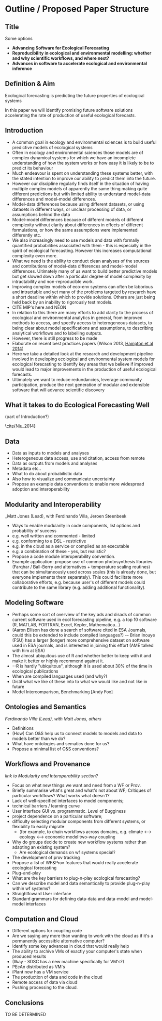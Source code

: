 # Outline / Proposed Paper Structure

## Title

Some options

* **Advancing Software for Ecological Forecasting**
* **Reproducibility in ecological and environmental modelling: whether and why scientific workflows, and where next?**
* **Advances in software to accelerate ecological and environmental inference**

## Definition & Aim

Ecological forecasting is predicting the future properties of ecological systems    

In this paper we will identify promising future software solutions accelerating the rate of production of useful ecological forecasts.

## Introduction

* A common goal in ecology and environmental sciences is to build useful predictive models of ecological systems
* Often in ecology and environmental sciences those models are of complex dynamical systems for which we have an incomplete understanding of how the system works or how easy it is likely to be to predict its behaviour
* Much endeavour is spent on understanding these systems better, with the stated intention to improve our ability to predict them into the future.
* However our discipline regularly finds itself in the situation of having multiple complex models of apparently the same thing making quite different predictions but with limited ability to understand model-data differences and model-model differences.
 * Model-data differences because using different datasets, or using datasets in different ways, or unclear processing of data, or assumptions behind the data
 * Model-model differences because of different models of different complexity without clarity about differences in effects of different formulations, or how the same assumptions were implemented differently etc.
* We also increasingly need to use models and data with formally quantified probabilities associated with them - this is especially in the spirit of ecological forecasting. However this increases computational complexity even more.
* What we need is the ability to conduct clean analyses of the sources and contributions of model-data differences and model-model differences. Ultimately many of us want to build better predictive models but get slowed down after a particular degree of model complexity by intractability and non-reproducible work.
* Improving complex models of eco-env systems can often be laborious and intractable and yet many of the problems targeted by research have a short deadline within which to provide solutions. Others are just being held back by an inability to rigorously test models.
 * CITE MIP's here and NEON 
* In relation to this there are many efforts to add clarity to the process of ecological and environmental analytics in general, from improved methods to access, and specify access to heterogeneous datasets, to being clear about model specifications and assumptions, to describing analytical workflows and to labelling outputs.
* However, there is still progress to be made
 * Elaborate on recent best practices papers (Wilson 2013, [Hampton et al 2014](https://peerj.com/preprints/549v1/))
* Here we take a detailed look at the research and development pipeline involved in developing ecological and environmental system models for ecological forecasting to identify key areas that we believe if improved would lead to major improvements in the production of useful ecological forecasts.
* Ultimately we want to reduce redundancies, leverage community participation, produce the next generation of modular and extensible software that will advance scientific discovery

##  What it takes to do Ecological Forecasting Well

(part of Introduction?)

\cite{Niu_2014}

## Data

* Data as inputs to models and analyses
 * Heterogeneous data access, use and citation, access from remote
* Data as outputs from models and analyses
 * Metadata etc..
 * What to do about probabilistic data
 * Also how to visualize and communicate uncertainty
* Propose an example data conventions to enable more widespread adoption and interoperability
	
## Modularity and Interoperability

_Matt Jones (Lead), with Ferdinando Villa, Jeroen  Steenbeek

* Ways to enable modularity in code components, list options and probability of success
 * e.g. well written and commented - limited
 * e.g. conforming to a DSL - restrictive
 * e.g. in the cloud as a service or compiled as an executable
 * e.g. a combination of these - yes, but realistic?
* Propose a code module interoperability convention.
* Example application: propose use of common photosynthesis libraries (Farqhar / Ball-Berry and alternatives + temperature scaling routines) that can be simultaneously used across scales (this is already done, but everyone implements them separately). This could facilitate more collaborative efforts, e.g. because user's of different models could contribute to the same library (e.g. adding additional functionality).

## Modeling Software

* Perhaps some sort of overview of the key ads and disads of common current software used in ecol forecasting pipeline, e.g. a top 10 software (R, MATLAB, FORTRAN, Excel, Kepler, Mathematica...)
 * (Aaron Ellison has done a search of software cited in ESA Journals, could this be extended to include compiled languages?) 
	-- Brian Inouye (FSU) has a larger (longer) more comprehensive dataset on software used in ESA journals, and is interested in joining this effort (AME talked with him at ESA)
 * The almost ubiquitous use of R and whether better to keep with it and make it better or highly recommend against it.
 * 	--R is hardly "ubiquitous", although it is used about 30% of the time in ecological publications
 * When are compiled languages used (and why?)
* Distil what we like of these into to what we would like and not like in future
* Model Intercomparison, Benchmarking [Andy Fox]

## Ontologies and Semantics 

_Ferdinando Villa (Lead), with Matt Jones, others_

* Definitions
* (How) Can O&S help us to connect models to models and data to models better than we do?
* What have ontologies and sematics done for us?
* Propose a minimal list of O&S conventions?
	
## Workflows and Provenance 

_link to Modularity and Interoperability section?_

* Focus on what new things we want and need from a WF or Prov.
* Briefly summarise what's great and what's not about WF;  Critiques of particular workflows? What works what doesn't?
 * Lack of well-specified interfaces to model components; 
 * technical barriers / learning curve
  * User interface GUI vs. programmatic. Level of Bugginess
 * project dependence on a particular software; 
 * difficulty selecting modular components from different systems, or flexibility to easily migrate
   * (for example, to chain workflows across domains, e.g. climate <--> ecology <--> economic model two-way coupling
* Why do groups decide to create new workflow systems rather than adapting an existing system?
  * Are ecological demands on wf systems special?
* The development of prov tracking
* Propose a list of WF&Prov features that would really accelerate ecological forecasting
 * Plug-and-play
  * What are the key barriers to plug-n-play ecological forecasting?
  * Can we describe model and data  semantically to provide plug-n-play within wf systems?  
 * Straightfoward User interface 
 * Standard grammars for defining data-data and data-model and model-model interfaces

## Computation and Cloud

* Different options for coupling code
* Are we saying any more than wanting to work with the cloud as if it's a permanently accessible alternative computer?
* Identify some key advances in cloud that would really help
 * The ability to archive VMs of exactly your computer's state when produced results
  * (Ilkay - SDSC has a new machine specifically for VM's?)
  * PEcAn distributed as VM's
  * iPlant now has a VM service
 * The production of data and code in the cloud
 * Remote access of data via cloud
 * Pushing processing to the cloud.

## Conclusions

TO BE DETERMINED

